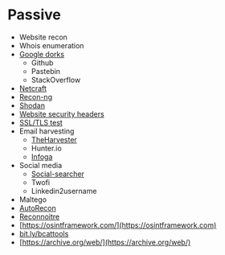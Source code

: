 # Passive

* Website recon
* Whois enumeration
* [Google dorks](https://www.exploit-db.com/google-hacking-database)
  * Github
  * Pastebin
  * StackOverflow
* [Netcraft](https://searchdns.netcraft.com)
* [Recon-ng](toolbox/reconnaissance/recon-ng.md)
* [Shodan](https://www.shodan.io)
* [Website security headers](https://securityheaders.com)
* [SSL/TLS test](https://www.ssllabs.com/ssltest/)
* Email harvesting
  * [TheHarvester](toolbox/reconnaissance/theharvester.md)
  * Hunter.io
  * [Infoga](https://github.com/m4ll0k/infoga)
* Social media
  * [Social-searcher](https://www.social-searcher.com)
  * Twofi
  * Linkedin2username
* Maltego
* [AutoRecon](https://github.com/Tib3rius/AutoRecon)
* [Reconnoitre](https://github.com/codingo/Reconnoitre)
* [https://osintframework.com/](https://osintframework.com)
* [bit.ly/bcattools](http://bit.ly/bcattools)
* [https://archive.org/web/](https://archive.org/web/)

